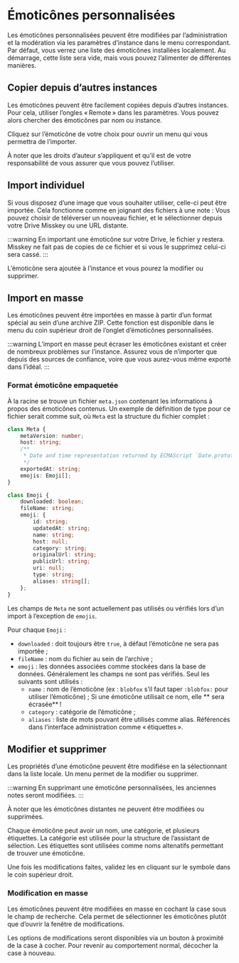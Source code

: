 # Émoticônes personnalisées

Les émoticônes personnalisées peuvent être modifiées par l’administration et la modération via les paramètres d’instance dans le menu correspondant.
Par défaut, vous verrez une liste des émoticônes installées localement.
Au démarrage, cette liste sera vide, mais vous pouvez l’alimenter de différentes manières.

## Copier depuis d’autres instances

Les émoticônes peuvent être facilement copiées depuis d’autres instances.
Pour cela, utiliser l’ongles « Remote » dans les paramètres.
Vous pouvez alors chercher des émoticônes par nom ou instance.

Cliquez sur l’émoticône de votre choix pour ouvrir un menu qui vous permettra de l’importer.

À noter que les droits d’auteur s’appliquent et qu’il est de votre responsabilité de vous assurer que vous pouvez l’utiliser.

## Import individuel

Si vous disposez d’une image que vous souhaiter utiliser, celle-ci peut être importée.
Cela fonctionne comme en joignant des fichiers à une note :
Vous pouvez choisir de téléverser un nouveau fichier, et le sélectionner depuis votre Drive Misskey ou une URL distante.

:::warning
En important une émoticône sur votre Drive, le fichier y restera.
Misskey ne fait pas de copies de ce fichier et si vous le supprimez celui-ci sera cassé.
:::

L’émoticône sera ajoutée à l’instance et vous pourez la modifier ou supprimer.

## Import en masse

Les émoticônes peuvent être importées en masse à partir d’un format spécial au sein d’une archive ZIP.
Cette fonction est disponible dans le menu du coin supérieur droit de l’onglet d’émoticônes personnalisées.

:::warning
L’import en masse peut écraser les émoticônes existant et créer de nombreux problèmes sur l’instance.
Assurez vous de n’importer que depuis des sources de confiance, voire que vous aurez-vous même exporté dans l’idéal.
:::

### Format émoticône empaquetée

À la racine se trouve un fichier `meta.json` contenant les informations à propos des émoticônes contenus.
Un exemple de définition de type pour ce fichier serait comme suit, où `Meta` est la structure du fichier complet :

```typescript
class Meta {
	metaVersion: number;
	host: string;
	/**
	 * Date and time representation returned by ECMAScript `Date.prototype.toString`.
	 */
	exportedAt: string;
	emojis: Emoji[];
}

class Emoji {
	downloaded: boolean;
	fileName: string;
	emoji: {
		id: string;
		updatedAt: string;
		name: string;
		host: null;
		category: string;
		originalUrl: string;
		publicUrl: string;
		uri: null;
		type: string;
		aliases: string[];
	};
}
```

Les champs de `Meta` ne sont actuellement pas utilisés ou vérifiés lors d’un import à l’exception de `emojis`.

Pour chaque `Emoji` :

- `downloaded` : doit toujours être `true`, à défaut l’émoticône ne sera pas importée ;
- `fileName` : nom du fichier au sein de l’archive ;
- `emoji` : les données associées comme stockées dans la base de données. Généralement les champs ne sont pas vérifiés.
  Seul les suivants sont utilisés :
  - `name` : nom de l’émoticône (ex : `blobfox` s’il faut taper `:blobfox:` pour utiliser l’émoticône) ;
    Si une émoticône utilisait ce nom, elle ** sera écrasée** !
  - `category` : catégorie de l’émoticône ;
  - `aliases` : liste de mots pouvant être utilisés comme alias. Référencés dans l’interface administration comme « étiquettes ».

## Modifier et supprimer

Les propriétés d’une émoticône peuvent être modifiése en la sélectionnant dans la liste locale.
Un menu permet de la modifier ou supprimer.

:::warning
En supprimant une émoticône personnalisées, les anciennes notes seront modifiées.
:::

À noter que les émoticônes distantes ne peuvent être modifiées ou supprimées.

Chaque émoticône peut avoir un nom, une catégorie, et plusieurs étiquettes.
La catégorie est utilisée pour la structure de l’assistant de sélection.
Les étiquettes sont utilisées comme noms altenatifs permettant de trouver une émoticône.

Une fois les modifications faites, validez les en cliquant sur le symbole dans le coin supérieur droit.

### Modification en masse

Les émoticônes peuvent être modifiées en masse en cochant la case sous le champ de recherche.
Cela permet de sélectionner les émoticônes plutôt que d’ouvrir la fenêtre de modifications.

Les options de modifications seront disponibles via un bouton à proximité de la case à cocher.
Pour revenir au comportement normal, décocher la case à nouveau.
